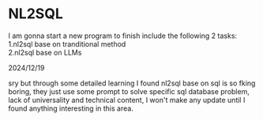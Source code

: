 # NL2SQL

I am gonna start a new program to finish include the following 2 tasks:  
1.nl2sql base on tranditional method  
2.nl2sql base on LLMs  
  
2024/12/19
  
sry but through some detailed learning I found nl2sql base on sql is so fking boring, they just use some prompt to solve specific sql database problem, lack of universality and technical content, I won't make any update until I found anything interesting in this area.
